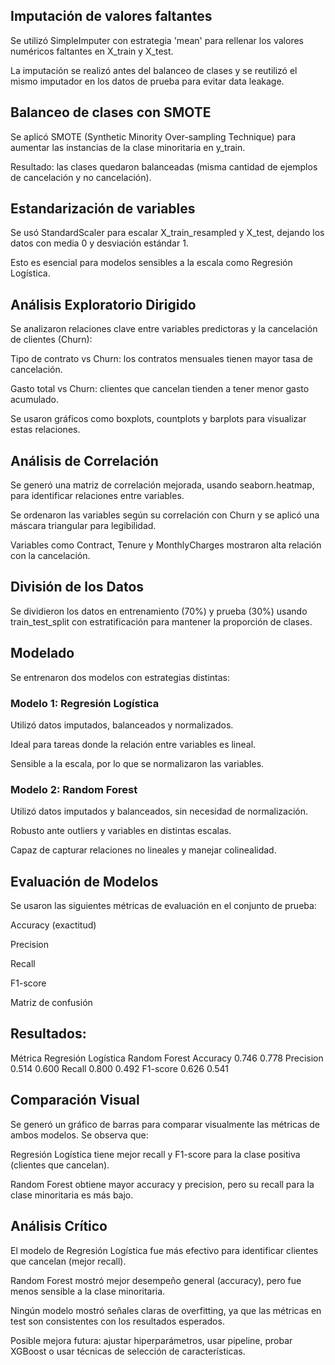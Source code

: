 ## Imputación de valores faltantes
Se utilizó SimpleImputer con estrategia 'mean' para rellenar los valores numéricos faltantes en X_train y X_test.

La imputación se realizó antes del balanceo de clases y se reutilizó el mismo imputador en los datos de prueba para evitar data leakage.

## Balanceo de clases con SMOTE
Se aplicó SMOTE (Synthetic Minority Over-sampling Technique) para aumentar las instancias de la clase minoritaria en y_train.

Resultado: las clases quedaron balanceadas (misma cantidad de ejemplos de cancelación y no cancelación).

## Estandarización de variables
Se usó StandardScaler para escalar X_train_resampled y X_test, dejando los datos con media 0 y desviación estándar 1.

Esto es esencial para modelos sensibles a la escala como Regresión Logística.

## Análisis Exploratorio Dirigido
Se analizaron relaciones clave entre variables predictoras y la cancelación de clientes (Churn):

Tipo de contrato vs Churn: los contratos mensuales tienen mayor tasa de cancelación.

Gasto total vs Churn: clientes que cancelan tienden a tener menor gasto acumulado.

Se usaron gráficos como boxplots, countplots y barplots para visualizar estas relaciones.

## Análisis de Correlación
Se generó una matriz de correlación mejorada, usando seaborn.heatmap, para identificar relaciones entre variables.

Se ordenaron las variables según su correlación con Churn y se aplicó una máscara triangular para legibilidad.

Variables como Contract, Tenure y MonthlyCharges mostraron alta relación con la cancelación.

## División de los Datos
Se dividieron los datos en entrenamiento (70%) y prueba (30%) usando train_test_split con estratificación para mantener la proporción de clases.

## Modelado
Se entrenaron dos modelos con estrategias distintas:

### Modelo 1: Regresión Logística
Utilizó datos imputados, balanceados y normalizados.

Ideal para tareas donde la relación entre variables es lineal.

Sensible a la escala, por lo que se normalizaron las variables.

### Modelo 2: Random Forest
Utilizó datos imputados y balanceados, sin necesidad de normalización.

Robusto ante outliers y variables en distintas escalas.

Capaz de capturar relaciones no lineales y manejar colinealidad.

## Evaluación de Modelos
Se usaron las siguientes métricas de evaluación en el conjunto de prueba:

Accuracy (exactitud)

Precision

Recall

F1-score

Matriz de confusión

## Resultados:
Métrica	Regresión Logística	Random Forest
Accuracy	0.746	0.778
Precision	0.514	0.600
Recall	0.800	0.492
F1-score	0.626	0.541

## Comparación Visual
Se generó un gráfico de barras para comparar visualmente las métricas de ambos modelos. Se observa que:

Regresión Logística tiene mejor recall y F1-score para la clase positiva (clientes que cancelan).

Random Forest obtiene mayor accuracy y precision, pero su recall para la clase minoritaria es más bajo.

## Análisis Crítico
El modelo de Regresión Logística fue más efectivo para identificar clientes que cancelan (mejor recall).

Random Forest mostró mejor desempeño general (accuracy), pero fue menos sensible a la clase minoritaria.

Ningún modelo mostró señales claras de overfitting, ya que las métricas en test son consistentes con los resultados esperados.

Posible mejora futura: ajustar hiperparámetros, usar pipeline, probar XGBoost o usar técnicas de selección de características.
